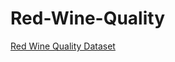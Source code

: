 # Red-Wine-Quality
[Red Wine Quality Dataset](https://www.kaggle.com/uciml/red-wine-quality-cortez-et-al-2009)
